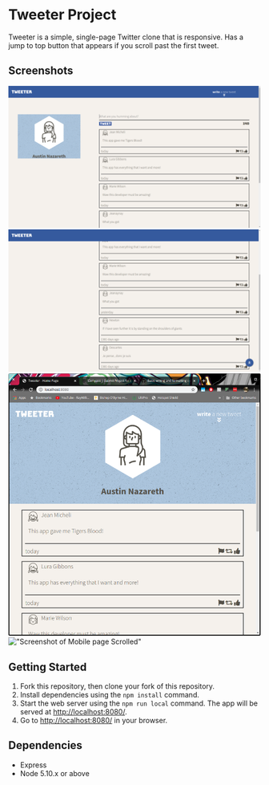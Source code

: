 # Tweeter Project

Tweeter is a simple, single-page Twitter clone that is responsive. Has a jump to top button that appears if you scroll past the first tweet.

## Screenshots

!["Screenshot of Desktop page"](https://github.com/MistaTG/tweeter/blob/master/public/images/Desktop-page.png?raw=true)
!["Screenshot of Desktop page Scrolled"](https://github.com/MistaTG/tweeter/blob/master/public/images/Desktop-scrolled.png?raw=true)
!["Screenshot of Mobile page"](https://github.com/MistaTG/tweeter/blob/master/public/images/Mobile-page.png?raw=true)
!["Screenshot of Mobile page Scrolled"](https://github.com/MistaTG/tweeter/blob/master/public/images/Mobile-page-scrolled.png?raw=true)

## Getting Started

1. Fork this repository, then clone your fork of this repository.
2. Install dependencies using the `npm install` command.
3. Start the web server using the `npm run local` command. The app will be served at <http://localhost:8080/>.
4. Go to <http://localhost:8080/> in your browser.

## Dependencies

- Express
- Node 5.10.x or above
